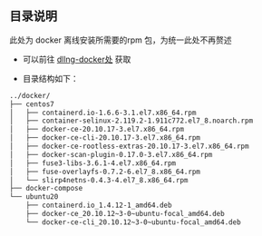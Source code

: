 ## 目录说明

此处为 docker 离线安装所需要的rpm 包，为统一此处不再赘述

- 可以前往 [dllng-docker处](../../dllng/docker/) 获取

- 目录结构如下：

```bash
../docker/
├── centos7
│   ├── containerd.io-1.6.6-3.1.el7.x86_64.rpm
│   ├── container-selinux-2.119.2-1.911c772.el7_8.noarch.rpm
│   ├── docker-ce-20.10.17-3.el7.x86_64.rpm
│   ├── docker-ce-cli-20.10.17-3.el7.x86_64.rpm
│   ├── docker-ce-rootless-extras-20.10.17-3.el7.x86_64.rpm
│   ├── docker-scan-plugin-0.17.0-3.el7.x86_64.rpm
│   ├── fuse3-libs-3.6.1-4.el7.x86_64.rpm
│   ├── fuse-overlayfs-0.7.2-6.el7_8.x86_64.rpm
│   └── slirp4netns-0.4.3-4.el7_8.x86_64.rpm
├── docker-compose
└── ubuntu20
    ├── containerd.io_1.4.12-1_amd64.deb
    ├── docker-ce_20.10.12~3-0~ubuntu-focal_amd64.deb
    └── docker-ce-cli_20.10.12~3-0~ubuntu-focal_amd64.deb
```
